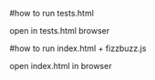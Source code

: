 #how to run tests.html

open in tests.html browser

#how to run index.html + fizzbuzz.js

open index.html in browser
